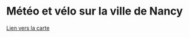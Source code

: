 # Météo et vélo sur la ville de Nancy

[Lien vers la carte](https://webetu.iutnc.univ-lorraine.fr/www/wirtz14u/Projet_XML/)
